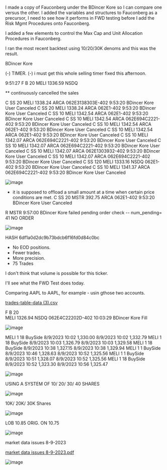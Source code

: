 I made a copy of Fauconberg under the BDincer Kore so I can compare one versus the other. I added the variables and structures to Fauconberg as a precursor, I need to see how it performs in FWD testing before I add the Risk Mgmt Procedures onto Fauconberg.

I added a few elements to control the Max Cap and Unit Allocation Procedures in Fauconberg.

I ran the most recent backtest using 10/20/30K denoms and this was the result.


BDincer Kore


(-) TIMER.
(-) i must get this whole selling timer fixed this afternoon.


9:51:27	
F	B	20	MELI	1336.59	NSDQ

** continuously cancelled the sales 

  
C	SS	20	MELI	1338.24	ARCA	062E3138303E-402	9:53:20	BDincer Kore	User Canceled
C	SS	20	MELI	1338.24	ARCA	062E1-402	9:53:20	BDincer Kore	User Canceled
C	SS	10	MELI	1342.54	ARCA	062E1-402	9:53:20	BDincer Kore	User Canceled
C	SS	10	MELI	1342.54	ARCA	062E694C2221-402	9:53:20	BDincer Kore	User Canceled
C	SS	10	MELI	1342.54	ARCA	062E1-402	9:53:20	BDincer Kore	User Canceled
C	SS	10	MELI	1342.54	ARCA	062E1-402	9:53:20	BDincer Kore	User Canceled
C	SS	10	MELI	1342.07	ARCA	062E694C2221-402	9:53:20	BDincer Kore	User Canceled
C	SS	10	MELI	1342.07	ARCA	062E694C2221-402	9:53:20	BDincer Kore	User Canceled
C	SS	10	MELI	1342.07	ARCA	062E1303932-402	9:53:20	BDincer Kore	User Canceled
C	SS	10	MELI	1342.07	ARCA	062E694C2221-402	9:53:20	BDincer Kore	User Canceled
C	SS	120	MELI	1333.16	NSDQ	062E1-402	9:53:20	BDincer Kore	User Canceled
C	SS	10	MELI	1341.37	ARCA	062E694C2221-402	9:53:20	BDincer Kore	User Canceled

![image](https://github.com/bdincerTrader/Fauconberg1/assets/127531384/32aa56d9-aef2-417f-a2ce-17ca2c35013b)



* it is supposed to offload a small amount at a time when certain price conditions are met.
C	SS	20	MSTR	392.75	ARCA	062E1-402	9:53:20	BDincer Kore	User Canceled

R	 	 	MSTR	 	 	 	9:57:00	BDincer Kore	failed pending order check -- num_pending= 41	NO ORDER

![image](https://github.com/bdincerTrader/Fauconberg1/assets/127531384/24afd7e7-6cce-47ea-a46d-2cfee8a48b89)




HASH     6df1a0d2dc9b73bdcb6f16fd0d84c0bc

- No EOD positions.
- Fewer trades.
- More precision.
- 75 Trades

I don't think that volume is possible for this ticker.

I'll see what the FWD Test does today. 

Comparing AAPL to AAPL, for example - usin gthose two accounts.

[trades-table-data (3).csv](https://github.com/bdincerTrader/Fauconberg1/files/12303057/trades-table-data.3.csv)



F	B	20	
MELI	1326.94	NSDQ	062E4C22202D-402	10:03:29	BDincer Kore	Fill

![image](https://github.com/bdincerTrader/Fauconberg1/assets/127531384/149a7711-c6b0-4deb-b82d-c594b57cb2f9)



MELI	1	18	BuySide	8/9/2023 10:02	1,330.00	8/9/2023 10:02	1,332.79
MELI	1	18	BuySide	8/9/2023 10:03	1,326.79	8/9/2023 10:03	1,329.58
MELI	1	18	BuySide	8/9/2023 10:38	1,327.15	8/9/2023 10:38	1,329.94
MELI	1	1	BuySide	8/9/2023 10:46	1,328.63	8/9/2023 10:52	1,325.56
MELI	1	1	BuySide	8/9/2023 10:51	1,328.07	8/9/2023 10:52	1,325.56
MELI	1	18	BuySide	8/9/2023 10:52	1,323.30	8/9/2023 10:56	1,325.47

![image](https://github.com/bdincerTrader/Fauconberg1/assets/127531384/535e9efd-ce54-4cae-b79a-d2a4f5bb1c82)



USING A SYSTEM OF 10/ 20/ 30/ 40 SHARES 


![image](https://github.com/bdincerTrader/Fauconberg1/assets/127531384/e9706f68-2e67-46f6-b88f-3d3a80d2bea2)


10K/ 20K/ 30K Shares 

![image](https://github.com/bdincerTrader/Fauconberg1/assets/127531384/9d02f425-6a40-412c-af22-5db209fa0ffa)



LOB  10.85
ORIG. ON 10.75

![image](https://github.com/bdincerTrader/Fauconberg1/assets/127531384/2b54a0d5-40ad-4785-8475-7ed52016c0f0)



market data issues 8-9-2023

[market data issues 8-9-2023.pdf](https://github.com/bdincerTrader/Fauconberg1/files/12305458/market.data.issues.8-9-2023.pdf)



![image](https://github.com/bdincerTrader/Fauconberg1/assets/127531384/0ae6d758-9b57-443b-a867-1fcdf6f757e6)
